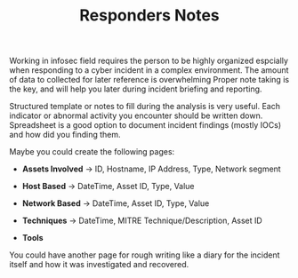 ﻿---
layout: post
title: Responders Notes 

---

Working in infosec field requires the person to be highly organized espcially when responding to a cyber incident in a complex environment. The amount of data to collected for later reference is overwhelming Proper note taking is the key, and will help you later during incident briefing and reporting. 


<!-- more -->

Structured template or notes to fill during the analysis is very useful. Each indicator or abnormal activity you encounter should be written down. Spreadsheet is a good option to document incident findings (mostly IOCs) and how did you finding them.

Maybe you could create the following pages:

* **Assets Involved** → ID, Hostname, IP Address, Type, Network segment 

* **Host Based** → DateTime, Asset ID, Type, Value 

* **Network Based** → DateTime, Asset ID, Type, Value 

* **Techniques** → DateTime, MITRE Technique/Description, Asset ID

* **Tools** 

You could have another page for rough writing like a diary for the incident itself and how it was investigated and recovered. 

<br>
<br>


